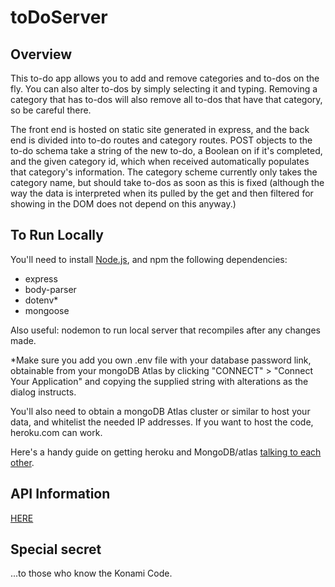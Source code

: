 # toDoServer

## Overview

This to-do app allows you to add and remove categories and to-dos on the fly. You can also alter to-dos by simply selecting it and typing. Removing a category that has to-dos will also remove all to-dos that have that category, so be careful there.

The front end is hosted on static site generated in express, and the back end is divided into to-do routes and category routes. POST objects to the to-do schema take a string of the new to-do, a Boolean on if it's completed, and the given category id, which when received automatically populates that category's information. The category scheme currently only takes the category name, but should take to-dos as soon as this is fixed (although the way the data is interpreted when its pulled by the get and then filtered for showing in the DOM does not depend on this anyway.)

## To Run Locally

You'll need to install [Node.js](https://nodejs.org/en/), and npm the following dependencies:

* express
* body-parser
* dotenv*
* mongoose

Also useful: nodemon to run local server that recompiles after any changes made.

*Make sure you add you own .env file with your database password link, obtainable from your mongoDB Atlas by clicking "CONNECT" > "Connect Your Application" and copying the supplied string with alterations as the dialog instructs.

You'll also need to obtain a mongoDB Atlas cluster or similar to host your data, and whitelist the needed IP addresses. If you want to host the code, heroku.com can work. 

Here's a handy guide on getting heroku and MongoDB/atlas [talking to each other](https://dev.to/cpclark360/how-to-host-a-restful-node-js-server-with-mongodb-atlas-database-on-heroku-1opl). 

## API Information 
[HERE](https://github.com/timetoady/toDoServer/blob/main/APIreadme.md)


## Special secret

...to those who know the Konami Code.
